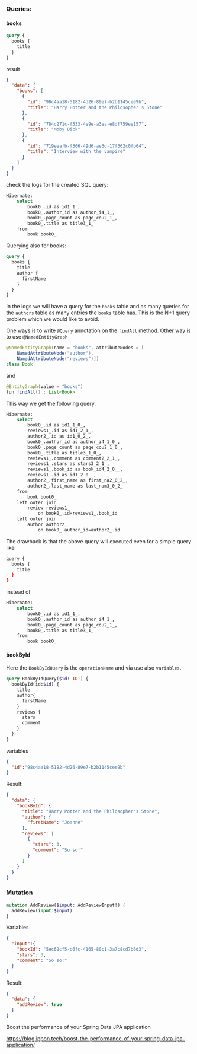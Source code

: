 ### Queries:

#### books

```graphql
query {
  books {
    title  
  }
}
```

result

```json
{
  "data": {
    "books": [
      {
        "id": "98c4aa18-5182-4d26-89e7-b2b1145cee9b",
        "title": "Harry Potter and the Philosopher's Stone"
      },
      {
        "id": "784d271c-f533-4e9e-a3ea-e8df759ee157",
        "title": "Moby Dick"
      },
      {
        "id": "719eeafb-f306-49d6-ae3d-17f362c0fb64",
        "title": "Interview with the vampire"
      }
    ]
  }
}
```

check the logs for the created SQL query:

```bash
Hibernate: 
    select
        book0_.id as id1_1_,
        book0_.author_id as author_i4_1_,
        book0_.page_count as page_cou2_1_,
        book0_.title as title3_1_ 
    from
        book book0_
```

Querying also for books:

```graphql
query {
  books {
    title
    author {
      firstName
    }  
  }
}
```

In the logs we will have a query for the `books` table and as many queries for the `authors` table as many entries the `books` table has. This is the N+1 query problem which we would like to avoid. 

One ways is to write `@Query` annotation on the `findAll` method. Other way is to use `@NamedEntityGraph`

```java
@NamedEntityGraph(name = "books", attributeNodes = [
    NamedAttributeNode("author"),
    NamedAttributeNode("reviews")])
class Book
```  

and 

```java
@EntityGraph(value = "books")
fun findAll() : List<Book>
```

This way we get the following query:

```bash
Hibernate: 
    select
        book0_.id as id1_1_0_,
        reviews1_.id as id1_2_1_,
        author2_.id as id1_0_2_,
        book0_.author_id as author_i4_1_0_,
        book0_.page_count as page_cou2_1_0_,
        book0_.title as title3_1_0_,
        reviews1_.comment as comment2_2_1_,
        reviews1_.stars as stars3_2_1_,
        reviews1_.book_id as book_id4_2_0__,
        reviews1_.id as id1_2_0__,
        author2_.first_name as first_na2_0_2_,
        author2_.last_name as last_nam3_0_2_ 
    from
        book book0_ 
    left outer join
        review reviews1_ 
            on book0_.id=reviews1_.book_id 
    left outer join
        author author2_ 
            on book0_.author_id=author2_.id
```

The drawback is that the above query will executed even for a simple query like

```bash
query {
  books {
    title
  }
}
```

instead of 

```bash
Hibernate: 
    select
        book0_.id as id1_1_,
        book0_.author_id as author_i4_1_,
        book0_.page_count as page_cou2_1_,
        book0_.title as title3_1_ 
    from
        book book0_
```  

#### bookById

Here the `BookByIdQuery` is the `operationName` and via use also `variables`.  

```graphql
query BookByIdQuery($id: ID!) {
  bookById(id:$id) {
    title
    author{
      firstName
    }
    reviews {
      stars
      comment
    }
  }
}    
```

variables

```json
{
  "id":"98c4aa18-5182-4d26-89e7-b2b1145cee9b"
}
```

Result:

```json
{
  "data": {
    "bookById": {
      "title": "Harry Potter and the Philosopher's Stone",
      "author": {
        "firstName": "Joanne"
      },
      "reviews": [
        {
          "stars": 3,
          "comment": "So so!"
        }
      ]
    }
  }
}
```


### Mutation

```graphql
mutation AddReview($input: AddReviewInput!) {
  addReview(input:$input) 
}
```

Variables

```json
{
  "input":{
    "bookId": "5ec62cf5-c6fc-4165-80c1-3a7c8cd7b6d3",
    "stars": 3,
    "comment": "So so!"
  }
}
```

Result:

```json
{
  "data": {
    "addReview": true
  }
}
```

Boost the performance of your Spring Data JPA application

https://blog.ippon.tech/boost-the-performance-of-your-spring-data-jpa-application/

